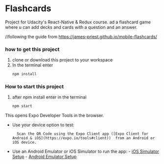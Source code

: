 # Flashcards

Project for Udacity's React-Native & Redux course. ad a flashcard game where u can add decks and cards with a question and an answer.

//following the guide from https://james-priest.github.io/mobile-flashcards/

### how to get this project
1. clone or download this project to your workspace
2. In the terminal enter
	```bash
	npm install
	```


### How to start this project
1. after npm install enter in the terminal
	```bash
	npm start
	```

This opens Expo Developer Tools in the browser.

- Use your device option to test:

		Scan the QR Code using the Expo Client app ([Expo Client for Android & iOS](https://expo.io/tools#client))  from an Android or iOS device.
- Use an Android Emulator or iOS Simulator to run the app:
		- [iOS Simulator Setup](https://docs.expo.io/versions/v33.0.0/introduction/installation/#ios-simulator)
		- [Android Emulator Setup](https://docs.expo.io/versions/v33.0.0/introduction/installation/#android-emulator)